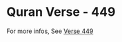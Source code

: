# Quran Verse - 449 

For more infos, See [Verse 449](https://www.quranbookk.com/quran/search?q=449)